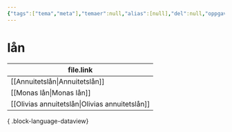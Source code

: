 ```yaml
---
{"tags":["tema","meta"],"temaer":null,"alias":[null],"del":null,"oppgave":null,"fag":null,"eksamen":null,"dg-publish":true,"title":"lån","date":"2023-06-01","modified":"2023-06-01","permalink":"/temaer/lan/","dgPassFrontmatter":true}
---
```



# lån
| file.link                                         |
| ------------------------------------------------- |
| [[Annuitetslån\|Annuitetslån]]                 |
| [[Monas lån\|Monas lån]]                       |
| [[Olivias annuitetslån\|Olivias annuitetslån]] |

{ .block-language-dataview}
